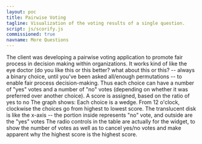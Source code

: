 ```yaml
---
layout: poc
title: Pairwise Voting
tagline: Visualization of the voting results of a single question.
script: js/scorify.js
commissioned: true
navname: More Questions
---
```

The client was developing a pairwise voting application to promote fair process in decision making within organizations. It works kind of like the eye doctor (do you like this or this better? what about this or this? -- always a binary choice, until you've been asked all/enough permutations -- to enable fair process decision-making.
Thus each choice can have a number of "yes" votes and a number of "no" votes (depending on whether it was preferred over another choice).
A score is assigned, based on the ratio of yes to no
The graph shows:
	Each choice is a wedge.  From 12 o'clock, clockwise the choices go from highest to lowest score.
	The translucent disk is like the x-axis -- the portion inside represents "no" vote, and outside are the "yes" votes
	The radio controls in the table are actually for the widget, to show the number of votes as well as to cancel yes/no votes and make apparent why the highest score is the highest score.
